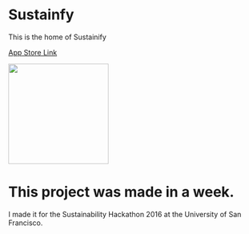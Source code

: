 # Sustainfy 
This is the home of Sustainify

[App Store Link](https://itunes.apple.com/us/app/sustainify/id1161869386?mt=8)

<img src="https://is4-ssl.mzstatic.com/image/thumb/Purple71/v4/e0/84/69/e084695e-9b78-4ce3-7495-d7f8de1ae45e/source/1024x1024bb.jpg" width="200" height="200">

# This project was made in a week. 

I made it for the Sustainability Hackathon 2016 at the University of San Francisco.
